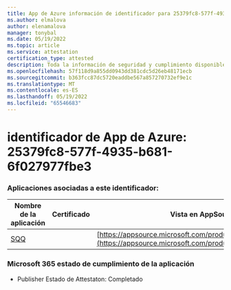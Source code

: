 ```yaml
---
title: App de Azure información de identificador para 25379fc8-577f-4935-b681-6f027977fbe3
ms.author: elmalova
author: elenamalova
manager: tonybal
ms.date: 05/19/2022
ms.topic: article
ms.service: attestation
certification_type: attested
description: Toda la información de seguridad y cumplimiento disponible para 25379fc8-577f-4935-b681-6f027977fbe3.
ms.openlocfilehash: 57f118d9a855dd0943dd381cdc5d26eb48171ecb
ms.sourcegitcommit: b363fcc87dc5720eaddbe567a857270732ef9e1c
ms.translationtype: MT
ms.contentlocale: es-ES
ms.lasthandoff: 05/19/2022
ms.locfileid: "65546683"
---
```

# <a name="azure-app-id-25379fc8-577f-4935-b681-6f027977fbe3"></a>identificador de App de Azure: 25379fc8-577f-4935-b681-6f027977fbe3


### <a name="apps-associated-with-this-id"></a>Aplicaciones asociadas a este identificador:
| **Nombre de la aplicación** | **Certificado** | **Vista en AppSource** |
|--------------|---------------|-----------------------|
| [SQQ](../forward/WA200002978.md) |  | [https://appsource.microsoft.com/product/office/WA200002978](https://appsource.microsoft.com/product/office/WA200002978) |

### <a name="microsoft-365-app-compliance-status"></a>Microsoft 365 estado de cumplimiento de la aplicación
- Publisher Estado de Attestaton: Completado
